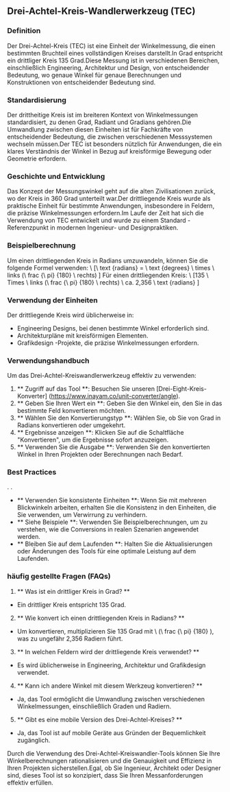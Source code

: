 ## Drei-Achtel-Kreis-Wandlerwerkzeug (TEC)

### Definition
Der Drei-Achtel-Kreis (TEC) ist eine Einheit der Winkelmessung, die einen bestimmten Bruchteil eines vollständigen Kreises darstellt.In Grad entspricht ein drittliger Kreis 135 Grad.Diese Messung ist in verschiedenen Bereichen, einschließlich Engineering, Architektur und Design, von entscheidender Bedeutung, wo genaue Winkel für genaue Berechnungen und Konstruktionen von entscheidender Bedeutung sind.

### Standardisierung
Der drittheitige Kreis ist im breiteren Kontext von Winkelmessungen standardisiert, zu denen Grad, Radiant und Gradians gehören.Die Umwandlung zwischen diesen Einheiten ist für Fachkräfte von entscheidender Bedeutung, die zwischen verschiedenen Messsystemen wechseln müssen.Der TEC ist besonders nützlich für Anwendungen, die ein klares Verständnis der Winkel in Bezug auf kreisförmige Bewegung oder Geometrie erfordern.

### Geschichte und Entwicklung
Das Konzept der Messungswinkel geht auf die alten Zivilisationen zurück, wo der Kreis in 360 Grad unterteilt war.Der drittliegende Kreis wurde als praktische Einheit für bestimmte Anwendungen, insbesondere in Feldern, die präzise Winkelmessungen erfordern.Im Laufe der Zeit hat sich die Verwendung von TEC entwickelt und wurde zu einem Standard -Referenzpunkt in modernen Ingenieur- und Designpraktiken.

### Beispielberechnung
Um einen drittliegenden Kreis in Radians umzuwandeln, können Sie die folgende Formel verwenden:
\ [\ text {radians} = \ text {degrees} \ times \ links (\ frac {\ pi} {180} \ rechts) \]
Für einen drittliegenden Kreis:
\ [135 \ Times \ links (\ frac {\ pi} {180} \ rechts) \ ca. 2,356 \ text {radians} \]

### Verwendung der Einheiten
Der drittliegende Kreis wird üblicherweise in:
- Engineering Designs, bei denen bestimmte Winkel erforderlich sind.
- Architekturpläne mit kreisförmigen Elementen.
- Grafikdesign -Projekte, die präzise Winkelmessungen erfordern.

### Verwendungshandbuch
Um das Drei-Achtel-Kreiswandlerwerkzeug effektiv zu verwenden:
1. ** Zugriff auf das Tool **: Besuchen Sie unseren [Drei-Eight-Kreis-Konverter] (https://www.inayam.co/unit-converter/angle).
2. ** Geben Sie Ihren Wert ein **: Geben Sie den Winkel ein, den Sie in das bestimmte Feld konvertieren möchten.
3. ** Wählen Sie den Konvertierungstyp **: Wählen Sie, ob Sie von Grad in Radians konvertieren oder umgekehrt.
4. ** Ergebnisse anzeigen **: Klicken Sie auf die Schaltfläche "Konvertieren", um die Ergebnisse sofort anzuzeigen.
5. ** Verwenden Sie die Ausgabe **: Verwenden Sie den konvertierten Winkel in Ihren Projekten oder Berechnungen nach Bedarf.

### Best Practices
.
.
- ** Verwenden Sie konsistente Einheiten **: Wenn Sie mit mehreren Blickwinkeln arbeiten, erhalten Sie die Konsistenz in den Einheiten, die Sie verwenden, um Verwirrung zu verhindern.
- ** Siehe Beispiele **: Verwenden Sie Beispielberechnungen, um zu verstehen, wie die Conversions in realen Szenarien angewendet werden.
- ** Bleiben Sie auf dem Laufenden **: Halten Sie die Aktualisierungen oder Änderungen des Tools für eine optimale Leistung auf dem Laufenden.

### häufig gestellte Fragen (FAQs)

1. ** Was ist ein drittliger Kreis in Grad? **
- Ein drittliger Kreis entspricht 135 Grad.

2. ** Wie konvert ich einen drittliegenden Kreis in Radians? **
- Um konvertieren, multiplizieren Sie 135 Grad mit \ (\ frac {\ pi} {180} \), was zu ungefähr 2,356 Radiern führt.

3. ** In welchen Feldern wird der drittliegende Kreis verwendet? **
- Es wird üblicherweise in Engineering, Architektur und Grafikdesign verwendet.

4. ** Kann ich andere Winkel mit diesem Werkzeug konvertieren? **
- Ja, das Tool ermöglicht die Umwandlung zwischen verschiedenen Winkelmessungen, einschließlich Graden und Radiern.

5. ** Gibt es eine mobile Version des Drei-Achtel-Kreises? **
- Ja, das Tool ist auf mobile Geräte aus Gründen der Bequemlichkeit zugänglich.

Durch die Verwendung des Drei-Achtel-Kreiswandler-Tools können Sie Ihre Winkelberechnungen rationalisieren und die Genauigkeit und Effizienz in Ihren Projekten sicherstellen.Egal, ob Sie Ingenieur, Architekt oder Designer sind, dieses Tool ist so konzipiert, dass Sie Ihren Messanforderungen effektiv erfüllen.